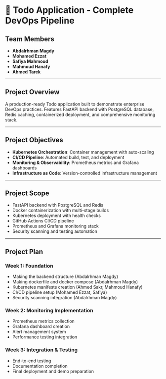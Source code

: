 # 📝 Todo Application - Complete DevOps Pipeline

## Team Members
- **Abdalrhman Magdy**  
- **Mohamed Ezzat**  
- **Safiya Mahmoud**  
- **Mahmoud Hanafy**  
- **Ahmed Tarek**

---

## Project Overview
A production-ready Todo application built to demonstrate enterprise DevOps practices. Features FastAPI backend with PostgreSQL database, Redis caching, containerized deployment, and comprehensive monitoring stack.

---

## Project Objectives
- **Kubernetes Orchestration**: Container management with auto-scaling
- **CI/CD Pipeline**: Automated build, test, and deployment
- **Monitoring & Observability**: Prometheus metrics and Grafana dashboards
- **Infrastructure as Code**: Version-controlled infrastructure management

---

## Project Scope
- FastAPI backend with PostgreSQL and Redis
- Docker containerization with multi-stage builds
- Kubernetes deployment with health checks
- GitHub Actions CI/CD pipeline
- Prometheus and Grafana monitoring stack
- Security scanning and testing automation

---

## Project Plan
### Week 1: Foundation
- Making the backend structure (Abdalrhman Magdy)
- Making dockerfile and docker compose (Abdalrhman Magdy)
- Kubernetes manifests creation (Ahmed Sakr, Mahmoud Hanafy)
- CI/CD pipeline setup (Mohamed Ezzat, Safiya)
- Security scanning integration (Abdalrhman Magdy)

### Week 2: Monitoring Implementation
- Prometheus metrics collection
- Grafana dashboard creation
- Alert management system
- Performance testing integration

### Week 3: Integration & Testing
- End-to-end testing
- Documentation completion
- Final deployment and demo preparation

